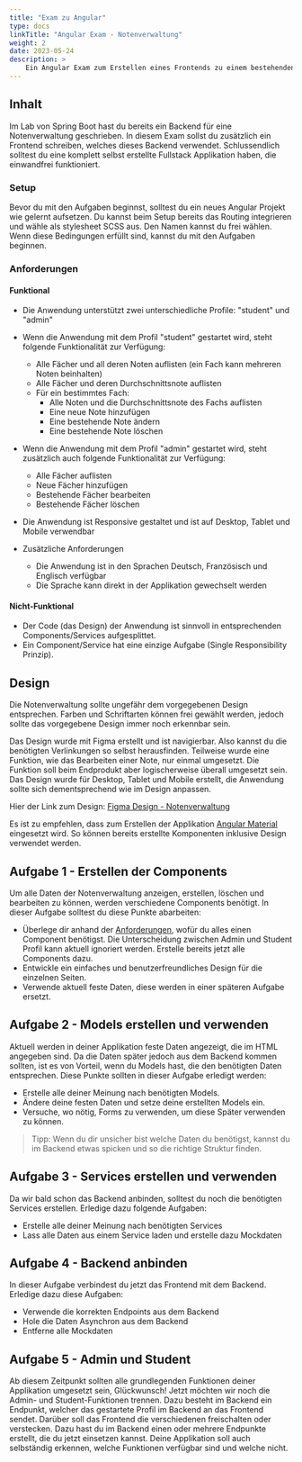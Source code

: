 ```yaml
---
title: "Exam zu Angular"
type: docs
linkTitle: "Angular Exam - Notenverwaltung"
weight: 2
date: 2023-05-24
description: >
    Ein Angular Exam zum Erstellen eines Frontends zu einem bestehenden Backend.
---
```


## Inhalt
Im Lab von Spring Boot hast du bereits ein Backend für eine Notenverwaltung geschrieben.
In diesem Exam sollst du zusätzlich ein Frontend schreiben, welches dieses Backend verwendet. Schlussendlich 
solltest du eine komplett selbst erstellte Fullstack Applikation haben, die einwandfrei funktioniert.

### Setup
Bevor du mit den Aufgaben beginnst, solltest du ein neues Angular Projekt wie gelernt aufsetzen. Du kannst beim Setup
bereits das Routing integrieren und wähle als stylesheet SCSS aus. Den Namen kannst du frei wählen. Wenn diese 
Bedingungen erfüllt sind, kannst du mit den Aufgaben beginnen. 

### Anforderungen
#### Funktional
* Die Anwendung unterstützt zwei unterschiedliche Profile: "student" und "admin"
* Wenn die Anwendung mit dem Profil "student" gestartet wird, steht folgende Funktionalität zur Verfügung:
    * Alle Fächer und all deren Noten auflisten (ein Fach kann mehreren Noten beinhalten)
    * Alle Fächer und deren Durchschnittsnote auflisten
    * Für ein bestimmtes Fach:
        * Alle Noten und die Durchschnittsnote des Fachs auflisten
        * Eine neue Note hinzufügen
        * Eine bestehende Note ändern
        * Eine bestehende Note löschen
* Wenn die Anwendung mit dem Profil "admin" gestartet wird, steht zusätzlich auch folgende Funktionalität zur Verfügung:
    * Alle Fächer auflisten
    * Neue Fächer hinzufügen
    * Bestehende Fächer bearbeiten
    * Bestehende Fächer löschen
* Die Anwendung ist Responsive gestaltet und ist auf Desktop, Tablet und Mobile verwendbar 

* Zusätzliche Anforderungen
  * Die Anwendung ist in den Sprachen Deutsch, Französisch und Englisch verfügbar
  * Die Sprache kann direkt in der Applikation gewechselt werden
#### Nicht-Funktional
* Der Code (das Design) der Anwendung ist sinnvoll in entsprechenden Components/Services aufgesplittet.
* Ein Component/Service hat eine einzige Aufgabe (Single Responsibility Prinzip).

## Design
Die Notenverwaltung sollte ungefähr dem vorgegebenen Design entsprechen. Farben und Schriftarten können frei gewählt
werden, jedoch sollte das vorgegebene Design immer noch erkennbar sein. 

Das Design wurde mit Figma erstellt und ist navigierbar. Also kannst du die benötigten Verlinkungen so selbst 
herausfinden. Teilweise wurde eine Funktion, wie das Bearbeiten einer Note, nur einmal umgesetzt. Die Funktion soll
beim Endprodukt aber logischerweise überall umgesetzt sein. Das Design wurde für Desktop, Tablet und Mobile erstellt, 
die Anwendung sollte sich dementsprechend wie im Design anpassen.

Hier der Link zum Design: [Figma Design - Notenverwaltung](https://www.figma.com/proto/CxwGOD9wyGZ1pDucOdusND/Notenverwaltung?type=design&node-id=1-3&scaling=contain&page-id=0%3A1&starting-point-node-id=1%3A3&show-proto-sidebar=1)

[//]: # (INFO!!!!: Link zum Bearbeiten des Designs, falls eine Änderung nötig ist: https://www.figma.com/community/file/1265244364247644334)

Es ist zu empfehlen, dass zum Erstellen der Applikation [Angular Material](https://material.angular.io/) eingesetzt 
wird. So können bereits erstellte Komponenten inklusive Design verwendet werden.

## Aufgabe 1 - Erstellen der Components
Um alle Daten der Notenverwaltung anzeigen, erstellen, löschen und bearbeiten zu können, werden verschiedene Components
benötigt. In dieser Aufgabe solltest du diese Punkte abarbeiten:
* Überlege dir anhand der [Anforderungen](#anforderungen), wofür du alles einen Component benötigst. Die Unterscheidung
zwischen Admin und Student Profil kann aktuell ignoriert werden. Erstelle bereits jetzt alle Components dazu.
* Entwickle ein einfaches und benutzerfreundliches Design für die einzelnen Seiten.
* Verwende aktuell feste Daten, diese werden in einer späteren Aufgabe ersetzt.

## Aufgabe 2 - Models erstellen und verwenden
Aktuell werden in deiner Applikation feste Daten angezeigt, die im HTML angegeben sind. Da die Daten später jedoch
aus dem Backend kommen sollten, ist es von Vorteil, wenn du Models hast, die den benötigten Daten entsprechen. Diese
Punkte sollten in dieser Aufgabe erledigt werden:
* Erstelle alle deiner Meinung nach benötigten Models.
* Ändere deine festen Daten und setze deine erstellten Models ein.
* Versuche, wo nötig, Forms zu verwenden, um diese Später verwenden zu können.
> Tipp: Wenn du dir unsicher bist welche Daten du benötigst, kannst du im Backend etwas spicken und so die richtige
Struktur finden.

## Aufgabe 3 - Services erstellen und verwenden
Da wir bald schon das Backend anbinden, solltest du noch die benötigten Services erstellen. Erledige dazu folgende Aufgaben:
* Erstelle alle deiner Meinung nach benötigten Services
* Lass alle Daten aus einem Service laden und erstelle dazu Mockdaten

## Aufgabe 4 - Backend anbinden
In dieser Aufgabe verbindest du jetzt das Frontend mit dem Backend. Erledige dazu diese Aufgaben:
* Verwende die korrekten Endpoints aus dem Backend
* Hole die Daten Asynchron aus dem Backend
* Entferne alle Mockdaten

## Aufgabe 5 - Admin und Student
Ab diesem Zeitpunkt sollten alle grundlegenden Funktionen deiner Applikation umgesetzt sein, Glückwunsch! Jetzt möchten
wir noch die Admin- und Student-Funktionen trennen. Dazu besteht im Backend ein Endpunkt, welcher das gestartete Profil 
im Backend an das Frontend sendet. Darüber soll das Frontend die verschiedenen freischalten oder verstecken.
Dazu hast du im Backend einen oder mehrere Endpunkte erstellt, die du jetzt einsetzen kannst.
Deine Applikation soll auch selbständig erkennen, welche Funktionen verfügbar sind und welche nicht.


